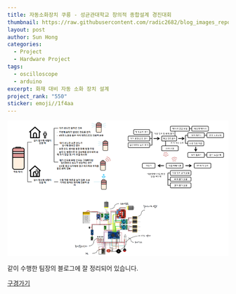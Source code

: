 ```yaml
---
title: 자동소화장치 쿠릉 - 성균관대학교 창의적 종합설계 경진대회
thumbnail: https://raw.githubusercontent.com/radic2682/blog_images_repo/main/uploads/kurung/023246.png
layout: post
author: Sun Hong
categories:
  - Project
  - Hardware Project
tags:
  - oscilloscope
  - arduino
excerpt: 화재 대비 자동 소화 장치 설계
project_rank: "550"
sticker: emoji//1f4aa
---
```

![](https://raw.githubusercontent.com/radic2682/blog_images_repo/main/uploads/kurung/023246.png)

같이 수행한 팀장의 블로그에 잘 정리되어 있습니다.

[구경가기](https://velog.io/@tae_uk/%EC%9E%90%EB%8F%99%EC%86%8C%ED%99%94%EC%9E%A5%EC%B9%98-%EC%BF%A0%EB%A6%89-...-2-2021-%EC%84%B1%EA%B7%A0%EA%B4%80%EB%8C%80%ED%95%99%EA%B5%90-%EC%B0%BD%EC%9D%98%EC%A0%81-%EC%A2%85%ED%95%A9%EC%84%A4%EA%B3%84-%EA%B2%BD%EC%A7%84%EB%8C%80%ED%9A%8C)
